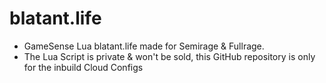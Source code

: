 # blatant.life
- GameSense Lua blatant.life made for Semirage & Fullrage.
- The Lua Script is private & won't be sold, this GitHub repository is only for the inbuild Cloud Configs
